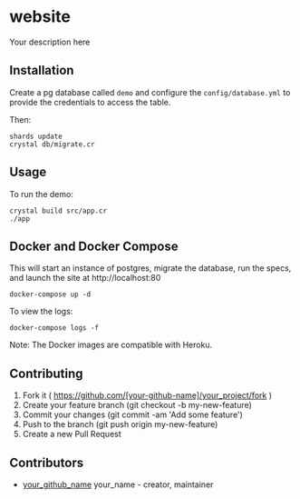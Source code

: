 # website

Your description here

## Installation

Create a pg database called `demo` and configure the `config/database.yml`
to provide the credentials to access the table.

Then:
```
shards update
crystal db/migrate.cr
```

## Usage

To run the demo:
```
crystal build src/app.cr
./app
```

## Docker and Docker Compose

This will start an instance of postgres, migrate the database, run the specs,
and launch the site at http://localhost:80
```
docker-compose up -d
```

To view the logs:
```
docker-compose logs -f
```

Note: The Docker images are compatible with Heroku.  

## Contributing

1. Fork it ( https://github.com/[your-github-name]/your_project/fork )
2. Create your feature branch (git checkout -b my-new-feature)
3. Commit your changes (git commit -am 'Add some feature')
4. Push to the branch (git push origin my-new-feature)
5. Create a new Pull Request

## Contributors

- [your_github_name](https://github.com/your_github_name) your_name - creator, maintainer
